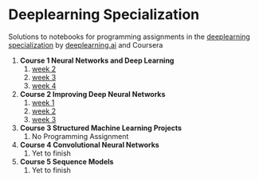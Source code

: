 # Deeplearning Specialization 

Solutions to notebooks for programming assignments in the [deeplearning specialization](https://www.coursera.org/specializations/deep-learning) by [deeplearning.ai](https://www.deeplearning.ai/) and Coursera

1. **Course 1 Neural Networks and Deep Learning**
	1. [week 2](https://github.com/Dheeraj2444/deeplearning-coursera/tree/master/Course%201%20Neural%20Networks%20and%20Deep%20Learning/week2)
	2. [week 3](https://github.com/Dheeraj2444/deeplearning-coursera/tree/master/Course%201%20Neural%20Networks%20and%20Deep%20Learning/week3)
	3. [week 4](https://github.com/Dheeraj2444/deeplearning-coursera/tree/master/Course%201%20Neural%20Networks%20and%20Deep%20Learning/week4)	 
2. **Course 2 Improving Deep Neural Networks**
	1. [week 1](https://github.com/Dheeraj2444/deeplearning-coursera/tree/master/Course2%20Improving%20Deep%20Neural%20Networks-%20Hyperparameter%20tuning%2C%20Regularization%20and%20Optimization/week1)
	2. [week 2](https://github.com/Dheeraj2444/deeplearning-coursera/tree/master/Course2%20Improving%20Deep%20Neural%20Networks-%20Hyperparameter%20tuning%2C%20Regularization%20and%20Optimization/week2)
	3. [week 3](https://github.com/Dheeraj2444/deeplearning-coursera/tree/master/Course2%20Improving%20Deep%20Neural%20Networks-%20Hyperparameter%20tuning%2C%20Regularization%20and%20Optimization/week3)
3. **Course 3 Structured Machine Learning Projects**
	1. No Programming Assignment
4. **Course 4 Convolutional Neural Networks**
	1. Yet to finish
5. **Course 5 Sequence Models** 
	1. Yet to finish
